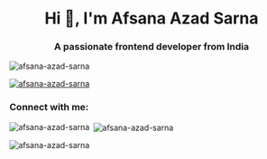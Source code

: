 <h1 align="center">Hi 👋, I'm Afsana Azad Sarna</h1>
<h3 align="center">A passionate frontend developer from India</h3>

<p align="left"> <img src="https://komarev.com/ghpvc/?username=afsana-azad-sarna&label=Profile%20views&color=0e75b6&style=flat" alt="afsana-azad-sarna" /> </p>

<p align="left"> <a href="https://github.com/ryo-ma/github-profile-trophy"><img src="https://github-profile-trophy.vercel.app/?username=afsana-azad-sarna" alt="afsana-azad-sarna" /></a> </p>

<h3 align="left">Connect with me:</h3>
<p align="left">
</p>

<p><img align="left" src="https://github-readme-stats.vercel.app/api/top-langs?username=afsana-azad-sarna&show_icons=true&locale=en&layout=compact" alt="afsana-azad-sarna" /></p>

<p>&nbsp;<img align="center" src="https://github-readme-stats.vercel.app/api?username=afsana-azad-sarna&show_icons=true&locale=en" alt="afsana-azad-sarna" /></p>

<p><img align="center" src="https://github-readme-streak-stats.herokuapp.com/?user=afsana-azad-sarna&" alt="afsana-azad-sarna" /></p>

